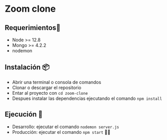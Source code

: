 
# Zoom clone

## Requerimientos📄
- Node >= 12.8
- Mongo >= 4.2.2
- nodemon


## Instalación 📦
- Abrir una terminal o consola de comandos
- Clonar o descargar el repositorio
- Entar al proyecto con `cd zoom-clone`
- Despues instalar las dependencias ejecutando el comando `npm install`



## Ejecución 🧪
- Desarrollo: ejecutar el comando `nodemon server.js`
- Producción: ejecutar el comando `npm start` 🚀🚀


